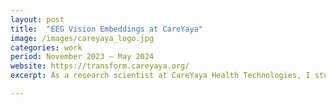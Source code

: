 ```yaml
---
layout: post
title:  "EEG Vision Embeddings at CareYaya"
image: /images/careyaya_logo.jpg
categories: work  
period: November 2023 — May 2024
website: https://transform.careyaya.org/
excerpt: As a research scientist at CareYaya Health Technologies, I studied the reconstruction of viewed images from brain activity, improving performance by conditioning on additional user  information. We aimed to better align EEG embeddings with CLIP space.

---
```


